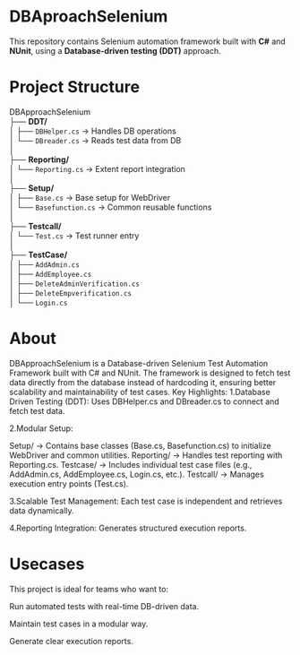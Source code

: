 # DBAproachSelenium  
This repository contains Selenium automation framework built with **C#** and **NUnit**, using a **Database-driven testing (DDT)** approach.  

# Project Structure 
DBApproachSelenium  
 ├── **DDT/**  
 │   ├── `DBHelper.cs` → Handles DB operations  
 │   └── `DBreader.cs` → Reads test data from DB  
 │  
 ├── **Reporting/**  
 │   └── `Reporting.cs` → Extent report integration  
 │  
 ├── **Setup/**  
 │   ├── `Base.cs` → Base setup for WebDriver  
 │   └── `Basefunction.cs` → Common reusable functions  
 │  
 ├── **Testcall/**  
 │   └── `Test.cs` → Test runner entry  
 │  
 ├── **TestCase/**  
 │   ├── `AddAdmin.cs`  
 │   ├── `AddEmployee.cs`  
 │   ├── `DeleteAdminVerification.cs`  
 │   ├── `DeleteEmpverification.cs`  
 │   └── `Login.cs`  
 
# About
DBApproachSelenium is a Database-driven Selenium Test Automation Framework built with C# and NUnit.
The framework is designed to fetch test data directly from the database instead of hardcoding it, ensuring better scalability and maintainability of test cases.
Key Highlights:
1.Database Driven Testing (DDT): Uses DBHelper.cs and DBreader.cs to connect and fetch test data.

2.Modular Setup:

Setup/ → Contains base classes (Base.cs, Basefunction.cs) to initialize WebDriver and common utilities.
Reporting/ → Handles test reporting with Reporting.cs.
Testcase/ → Includes individual test case files (e.g., AddAdmin.cs, AddEmployee.cs, Login.cs, etc.).
Testcall/ → Manages execution entry points (Test.cs).

3.Scalable Test Management: Each test case is independent and retrieves data dynamically.

4.Reporting Integration: Generates structured execution reports.

# Usecases
This project is ideal for teams who want to:

Run automated tests with real-time DB-driven data.

Maintain test cases in a modular way.

Generate clear execution reports.
